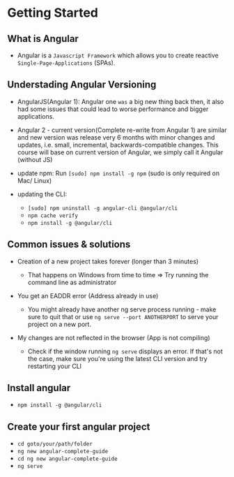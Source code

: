 # Getting Started

## What is Angular

- Angular is a `Javascript Framework` which allows you to create reactive `Single-Page-Applications` (SPAs).

## Understading Angular Versioning

- AngularJS(Angular 1): Angular one `was` a big new thing back then, it also had some issues that could lead to worse performance and bigger applications.

- Angular 2 - current version(Complete re-write from Angular 1) are similar and new version was release very 6 months with minor changes and updates, i.e. small, incremental, backwards-compatible changes. This course will base on current version of Angular, we simply call it Angular (without JS)

- update npm: Run `[sudo] npm install -g npm` (sudo is only required on Mac/ Linux)

- updating the CLI:
  - `[sudo] npm uninstall -g angular-cli @angular/cli`
  - `npm cache verify`
  - `npm install -g @angular/cli`

## Common issues & solutions

- Creation of a new project takes forever (longer than 3 minutes)

  - That happens on Windows from time to time => Try running the command line as administrator

- You get an EADDR error (Address already in use)

  - You might already have another ng serve process running - make sure to quit that or use `ng serve --port ANOTHERPORT` to serve your project on a new port.

- My changes are not reflected in the browser (App is not compiling)
  - Check if the window running `ng serve` displays an error. If that's not the case, make sure you're using the latest CLI version and try restarting your CLI

## Install angular

- `npm install -g @angular/cli`

## Create your first angular project

- `cd goto/your/path/folder`
- `ng new angular-complete-guide`
- `cd ng new angular-complete-guide`
- `ng serve`